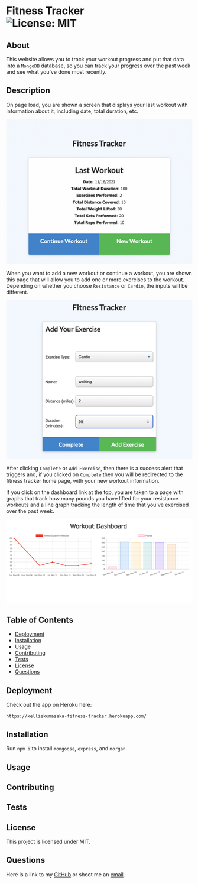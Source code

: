 # Fitness Tracker<br>![License: MIT](https://img.shields.io/badge/License-MIT-yellow.svg)
## About
This website allows you to track your workout progress and put that data into a `MongoDB` database, so you can track your progress over the past week and see what you've done most recently.

## Description

On page load, you are shown a screen that displays your last workout with information about it, including date, total duration, etc. 

![last workout exercise](./images/lastworkout.png)

When you want to add a new workout or continue a workout, you are shown this page that will allow you to add one or more exercises to the workout. Depending on whether you choose `Resistance` or `Cardio`, the inputs will be different. 

![new exercise of cardio with the inputs of walking for 2 miles for 30min](./images/cardio.png)

After clicking `Complete` or `Add Exercise`, then there is a success alert that triggers and, if you clicked on `Complete` then you will be redirected to the fitness tracker home page, with your new workout information.

If you click on the dashboard link at the top, you are taken to a page with graphs that track how many pounds you have lifted for your resistance workouts and a line graph tracking the length of time that you've exercised over the past week.

![dashboard showing the past weeks' exercise data](./images/stats.png)

## Table of Contents
* [Deployment](#deployment)
* [Installation](#installation)
* [Usage](#usage)
* [Contributing](#contributing)
* [Tests](#tests)
* [License](#license)
* [Questions](#questions)

## Deployment
Check out the app on Heroku here:

    https://kelliekumasaka-fitness-tracker.herokuapp.com/

## Installation
Run `npm i` to install `mongoose`, `express`, and `morgan`.

## Usage


## Contributing


## Tests


## License
This project is licensed under MIT.

## Questions
Here is a link to my [GitHub](https://github.com/kelliekumasaka) or shoot me an [email](mailto:kelliek3@gmail.com).